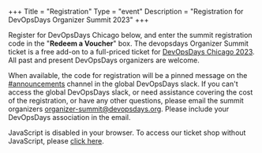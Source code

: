 +++
Title = "Registration"
Type = "event"
Description = "Registration for DevOpsDays Organizer Summit 2023"
+++
<link rel="stylesheet" type="text/css" href="https://tix.devops.foundation/devopsdays-chicago/2023/widget/v1.css">
<script type="text/javascript" src="https://tix.devops.foundation/widget/v1.en.js" async></script>

<div style="width:100%; text-align:left;">

<div class = "col-md-12">

  Register for DevOpsDays Chicago below, and enter the summit registration code in the "<strong>Redeem a Voucher</strong>" box.
  The devopsdays Organizer Summit ticket is a free add-on to a full-priced ticket for <a href="https://devopsdays.org/chicago">DevOpsDays Chicago 2023</a>.
  All past and present DevOpsDays organizers are welcome.

  When available, the code for registration will be a pinned message on the <a href="https://devopsdays.slack.com/archives/C04RN59N0">#announcements</a> channel in the global DevOpsDays slack.
  If you can't access the global DevOpsDays slack, or need assistance covering the cost of the registration, or have any other questions, please email the summit organizers
  <a href="mailto:organizer-summit@devopsdays.org?subject=Summit%202023%20Registration%20Question">organizer-summit@devopsdays.org</a>.  Please include your DevOpsDays association in the email.
</div>

<pretix-widget event="https://tix.devops.foundation/devopsdays-chicago/2023/"></pretix-widget>
<noscript>
   <div class="pretix-widget">
        <div class="pretix-widget-info-message">
            JavaScript is disabled in your browser. To access our ticket shop without JavaScript, please <a target="_blank" rel="noopener" href="https://tix.devops.foundation/devopsdays-chicago/2023/">click here</a>.
        </div>
    </div>
</noscript>
